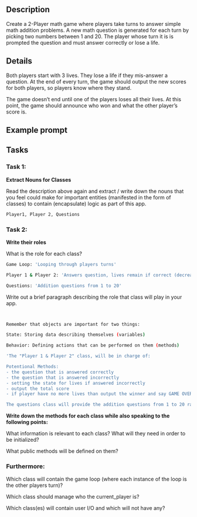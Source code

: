 ## Description

Create a 2-Player math game where players take turns to answer simple math addition problems. A new math question is generated for each turn by picking two numbers between 1 and 20. The player whose turn it is is prompted the question and must answer correctly or lose a life.

## Details
Both players start with 3 lives. They lose a life if they mis-answer a question. At the end of every turn, the game should output the new scores for both players, so players know where they stand.

The game doesn’t end until one of the players loses all their lives. At this point, the game should announce who won and what the other player’s score is.

## Example prompt

## Tasks
### Task 1: 
**Extract Nouns for Classes**

Read the description above again and extract / write down the nouns that you feel could make for important entities (manifested in the form of classes) to contain (encapsulate) logic as part of this app.

```sh
Player1, Player 2, Questions
```

### Task 2: 
**Write their roles**

What is the role for each class?

```sh
Game Loop: 'Looping through players turns'

Player 1 & Player 2: 'Answers question, lives remain if correct (decreases if incorrect), New Turn if lives are greater or equal to 1 (Game Over otherwise)'

Questions: 'Addition questions from 1 to 20'
```

Write out a brief paragraph describing the role that class will play in your app.

```sh


Remember that objects are important for two things:

State: Storing data describing themselves (variables)

Behavior: Defining actions that can be performed on them (methods)

'The "Player 1 & Player 2" class, will be in charge of:

Potentional Methods:
- the question that is answered correctly
- the question that is answered incorrectly
- setting the state for lives if answered incorrectly
- output the total score 
- if player have no more lives than output the winner and say GAME OVER

The questions class will provide the addition questions from 1 to 20 randomized'
```

**Write down the methods for each class while also speaking to the following points:**

What information is relevant to each class?
What will they need in order to be initialized?

What public methods will be defined on them?

### Furthermore:

Which class will contain the game loop (where each instance of the loop is the other players turn)?

Which class should manage who the current_player is?

Which class(es) will contain user I/O and which will not have any?